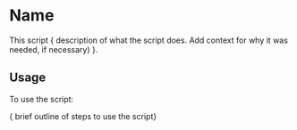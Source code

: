 # Name

This script { description of what the script does. Add context for why it was needed, if necessary) }.

## Usage

To use the script:

{ brief outline of steps to use the script}